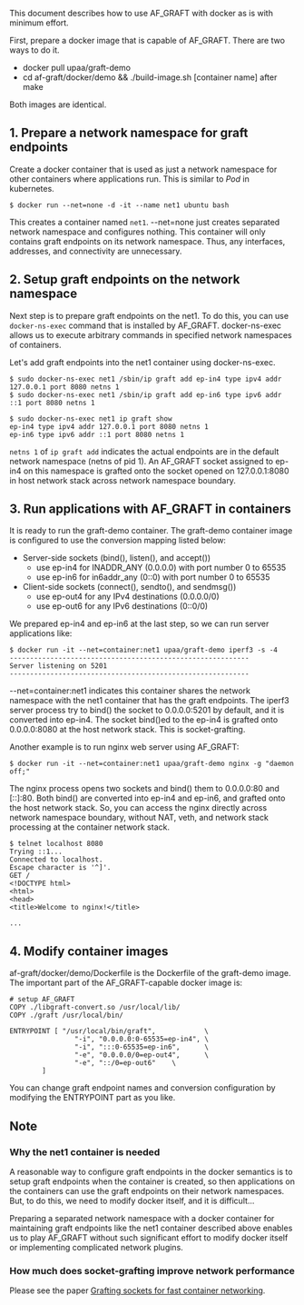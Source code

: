 


This document describes how to use AF_GRAFT with docker as is with
minimum effort.

First, prepare a docker image that is capable of AF_GRAFT. There are
two ways to do it.
- docker pull upaa/graft-demo
- cd af-graft/docker/demo && ./build-image.sh [container name] after make

Both images are identical.


## 1. Prepare a network namespace for graft endpoints

Create a docker container that is used as just a network namespace for
other containers where applications run. This is similar to _Pod_ in
kubernetes.


```shell-session
$ docker run --net=none -d -it --name net1 ubuntu bash
```

This creates a container named `net1`. --net=none just creates
separated network namespace and configures nothing. This container
will only contains graft endpoints on its network namespace. Thus, any
interfaces, addresses, and connectivity are unnecessary.



## 2. Setup graft endpoints on the network namespace

Next step is to prepare graft endpoints on the net1. To do this, you
can use `docker-ns-exec` command that is installed by AF_GRAFT.
docker-ns-exec allows us to execute arbitrary commands in specified
network namespaces of containers.


Let's add graft endpoints into the net1 container using docker-ns-exec.
```shell-session
$ sudo docker-ns-exec net1 /sbin/ip graft add ep-in4 type ipv4 addr 127.0.0.1 port 8080 netns 1
$ sudo docker-ns-exec net1 /sbin/ip graft add ep-in6 type ipv6 addr ::1 port 8080 netns 1

$ sudo docker-ns-exec net1 ip graft show
ep-in4 type ipv4 addr 127.0.0.1 port 8080 netns 1 
ep-in6 type ipv6 addr ::1 port 8080 netns 1
```

`netns 1` of `ip graft add` indicates the actual endpoints are in the
default network namespace (netns of pid 1). An AF_GRAFT socket
assigned to ep-in4 on this namespace is grafted onto the socket opened
on 127.0.0.1:8080 in host network stack across network namespace
boundary.



## 3. Run applications with AF_GRAFT in containers

It is ready to run the graft-demo container. The graft-demo container
image is configured to use the conversion mapping listed below:

- Server-side sockets (bind(), listen(), and accept())
    - use ep-in4 for INADDR_ANY (0.0.0.0) with port number 0 to 65535
    - use ep-in6 for in6addr_any (0::0) with port number 0 to 65535
- Client-side sockets (connect(), sendto(),  and sendmsg())
    - use ep-out4 for any IPv4 destinations (0.0.0.0/0)
    - use ep-out6 for any IPv6 destinations (0::0/0)


We prepared ep-in4 and ep-in6 at the last step, so we can run server
applications like:

```shell-session
$ docker run -it --net=container:net1 upaa/graft-demo iperf3 -s -4 
-----------------------------------------------------------
Server listening on 5201
-----------------------------------------------------------
```

--net=container:net1 indicates this container shares the network
namespace with the net1 container that has the graft endpoints.  The
iperf3 server process try to bind() the socket to 0.0.0.0:5201 by
default, and it is converted into ep-in4. The socket bind()ed to the
ep-in4 is grafted onto 0.0.0.0:8080 at the host network stack. This is
socket-grafting.


Another example is to run nginx web server using AF_GRAFT:

```shell-session
$ docker run -it --net=container:net1 upaa/graft-demo nginx -g "daemon off;"
```


The nginx process opens two sockets and bind() them to 0.0.0.0:80 and
[::]:80. Both bind() are converted into ep-in4 and ep-in6, and grafted
onto the host network stack. So, you can access the nginx directly
across network namespace boundary, without NAT, veth, and network
stack processing at the container network stack.

```shell-session
$ telnet localhost 8080
Trying ::1...
Connected to localhost.
Escape character is '^]'.
GET /
<!DOCTYPE html>
<html>
<head>
<title>Welcome to nginx!</title>

...
```


## 4. Modify container images

af-graft/docker/demo/Dockerfile is the Dockerfile of the graft-demo
image. The important part of the AF_GRAFT-capable docker image is:

```
# setup AF_GRAFT
COPY ./libgraft-convert.so /usr/local/lib/
COPY ./graft /usr/local/bin/

ENTRYPOINT [ "/usr/local/bin/graft",            \
                "-i", "0.0.0.0:0-65535=ep-in4", \
                "-i", ":::0-65535=ep-in6",      \
                "-e", "0.0.0.0/0=ep-out4",      \
                "-e", "::/0=ep-out6"    \
        ]
```

You can change graft endpoint names and conversion configuration by
modifying the ENTRYPOINT part as you like.



## Note

### Why the net1 container is needed

A reasonable way to configure graft endpoints in the docker semantics
is to setup graft endpoints when the container is created, so then
applications on the containers can use the graft endpoints on their
network namespaces. But, to do this, we need to modify docker itself,
and it is difficult...

Preparing a separated network namespace with a docker container for
maintaining graft endpoints like the net1 container described above
enables us to play AF_GRAFT without such significant effort to modify
docker itself or implementing complicated network plugins.



### How much does socket-grafting improve network performance

Please see the paper [Grafting sockets for fast container
networking](https://dl.acm.org/citation.cfm?id=3230723).